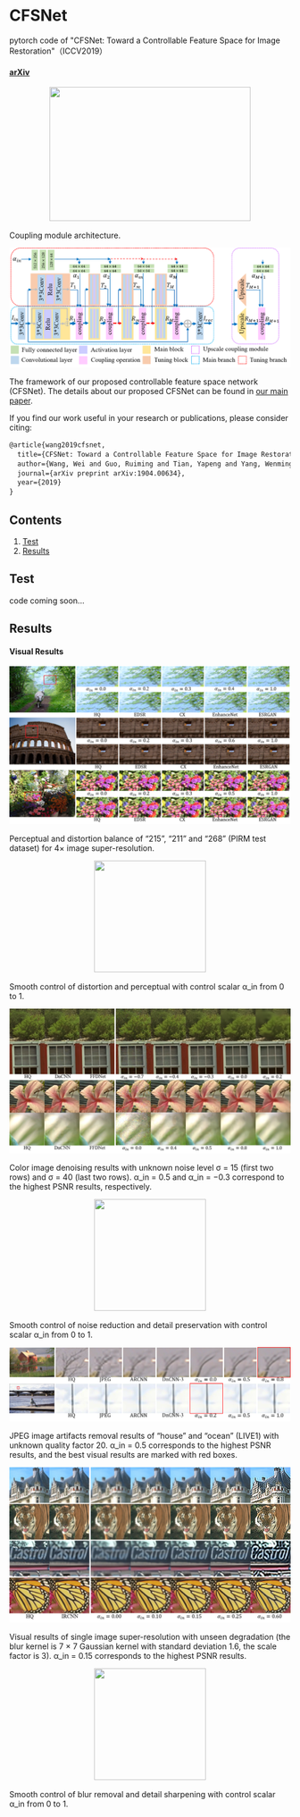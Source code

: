 # CFSNet
pytorch code of "CFSNet: Toward a Controllable Feature Space for Image Restoration"（ICCV2019）

#### [arXiv](https://arxiv.org/abs/1904.00634)

<div align=center><img width="360" height="240" src="https://github.com/qibao77/CFSNet/blob/master/figs/coupling_module.png"/></div>

Coupling module architecture.

![](figs/framework.png)

The framework of our proposed controllable feature space network (CFSNet). The details about our proposed CFSNet can be found in [our main paper](https://arxiv.org/abs/1904.00634).

If you find our work useful in your research or publications, please consider citing:

```latex
@article{wang2019cfsnet,
  title={CFSNet: Toward a Controllable Feature Space for Image Restoration},
  author={Wang, Wei and Guo, Ruiming and Tian, Yapeng and Yang, Wenming},
  journal={arXiv preprint arXiv:1904.00634},
  year={2019}
}
```

## Contents
1. [Test](#test)
2. [Results](#results)

## Test

code coming soon...

## Results

#### Visual Results

![](figs/sr_compare.png)

Perceptual and distortion balance of “215”, “211” and “268” (PIRM test dataset) for 4× image super-resolution.

<div align=center><img width="200" height="200" src="https://github.com/qibao77/CFSNet/blob/master/figs/sr_crop.gif"/></div>

Smooth control of distortion and perceptual with control scalar α_in from 0 to 1.

![](figs/color_noise40.png)

Color image denoising results with unknown noise level σ = 15 (first two rows) and σ = 40 (last two rows). α_in = 0.5 and α_in = −0.3 correspond to the highest PSNR results, respectively.

<div align=center><img width="200" height="200" src="https://github.com/qibao77/CFSNet/blob/master/figs/denoise_color_flower_crop.gif"/></div>

Smooth control of noise reduction and detail preservation with control scalar α_in from 0 to 1.

![](figs/jpeg_20.png)

JPEG image artifacts removal results of “house” and “ocean” (LIVE1) with unknown quality factor 20. α_in = 0.5 corresponds to the highest PSNR results, and the best visual results are marked with red boxes.

![](figs/blur_BD16.png)

Visual results of single image super-resolution with unseen degradation (the blur kernel is 7 × 7 Gaussian kernel with standard deviation 1.6, the scale factor is 3). α_in = 0.15 corresponds to the highest PSNR results.

<div align=center><img width="200" height="200" src="https://github.com/qibao77/CFSNet/blob/master/figs/deblur_tiger_crop.gif"/></div>

Smooth control of blur removal and detail sharpening with control scalar α_in from 0 to 1.


